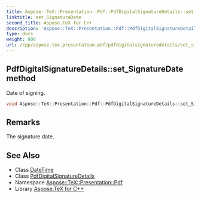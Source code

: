```yaml
---
title: Aspose::TeX::Presentation::Pdf::PdfDigitalSignatureDetails::set_SignatureDate method
linktitle: set_SignatureDate
second_title: Aspose.TeX for C++
description: 'Aspose::TeX::Presentation::Pdf::PdfDigitalSignatureDetails::set_SignatureDate method. Date of signing in C++.'
type: docs
weight: 800
url: /cpp/aspose.tex.presentation.pdf/pdfdigitalsignaturedetails/set_signaturedate/
---
```

## PdfDigitalSignatureDetails::set_SignatureDate method


Date of signing.

```cpp
void Aspose::TeX::Presentation::Pdf::PdfDigitalSignatureDetails::set_SignatureDate(System::DateTime value)
```

## Remarks


The signature date. 
## See Also

* Class [DateTime](../../../system/datetime/)
* Class [PdfDigitalSignatureDetails](../)
* Namespace [Aspose::TeX::Presentation::Pdf](../../)
* Library [Aspose.TeX for C++](../../../)
